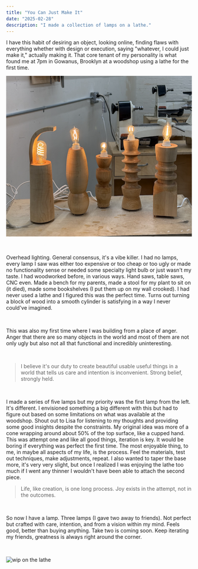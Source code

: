 ```yaml
---
title: "You Can Just Make It"
date: "2025-02-28"
description: "I made a collection of lamps on a lathe."
---
```


I have this habit of desiring an object, looking online, finding flaws with everything whether with design or execution, saying "whatever, I could just make it," actually making it. That core tenant of my personality is what found me at 7pm in Gowanus, Brooklyn at a woodshop using a lathe for the first time.

![five lamps in a row](./lamps.png) 

<br>

Overhead lighting. General consensus, it's a vibe killer. I had no lamps, every lamp I saw was either too expensive or too cheap or too ugly or made no functionality sense or needed some specialty light bulb or just wasn't my taste. I had woodworked before, in various ways. Hand saws, table saws, CNC even. Made a bench for my parents, made a stool for my plant to sit on (it died), made some bookshelves (I put them up on my wall crooked). I had never used a lathe and I figured this was the perfect time. Turns out turning a block of wood into a smooth cylinder is satisfying in a way I never could've imagined.

<br>

This was also my first time where I was building from a place of anger. Anger that there are so many objects in the world and most of them are not only ugly but also not all that functional and incredibly uninteresting. 

<br>

> I believe it's our duty to create beautiful usable useful things in a world that tells us care and intention is inconvenient. Strong belief, strongly held.

<br>

I made a series of five lamps but my priority was the first lamp from the left. It's different. I envisioned something a big different with this but had to figure out based on some limitations on what was available at the woodshop. Shout out to Lisa for listening to my thoughts and providing some good insights despite the constraints. My original idea was more of a cone wrapping around about 50% of the top surface, like a cupped hand. This was attempt one and like all good things, iteration is key. It would be boring if everything was perfect the first time. The most enjoyable thing, to me, in maybe all aspects of my life, is the process. Feel the materials, test out techniques, make adjustments, repeat. I also wanted to taper the base more, it's very very slight, but once I realized I was enjoying the lathe too much if I went any thinner I wouldn't have been able to attach the second piece.

> Life, like creation, is one long process. Joy exists in the attempt, not in the outcomes.

<br>

So now I have a lamp. Three lamps (I gave two away to friends). Not perfect but crafted with care, intention, and from a vision within my mind. Feels good, better than buying anything. Take two is coming soon. Keep iterating my friends, greatness is always right around the corner.

<br>

![wip on the lathe](./wip.png) 
